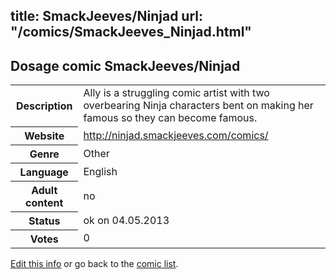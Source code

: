 title: SmackJeeves/Ninjad
url: "/comics/SmackJeeves_Ninjad.html"
---
Dosage comic SmackJeeves/Ninjad
-----------------------------------------

<p id="msg"></p>
<script type="text/javascript">
if (window.location.search === '?edit_info_mail=sent_ok') {
  var elem = document.getElementById("msg");
  elem.innerHTML = 'Edited information sucessfully sent for review, which is usually done daily. Thanks!';
  elem.className = 'ok';
}
</script>
<table class="comicinfo">
<tr>
<th>Description</th><td>Ally is a struggling comic artist with two overbearing Ninja characters bent on making her famous so they can become famous.</td>
</tr>
<tr>
<th>Website</th><td><a href="http://ninjad.smackjeeves.com/comics/">http://ninjad.smackjeeves.com/comics/</a></td>
</tr>
<tr>
<th>Genre</th><td>Other</td>
</tr>
<tr>
<th>Language</th><td>English</td>
</tr>
<tr>
<th>Adult content</th><td>no</td>
</tr>
<tr>
<th>Status</th><td>ok on 04.05.2013</td>
</tr>
<tr>
<th>Votes</th><td>0</td>
</tr>
</table>

[Edit this info](SmackJeeves_Ninjad_edit.html) or go back to the [comic list](../comic-index.html).
